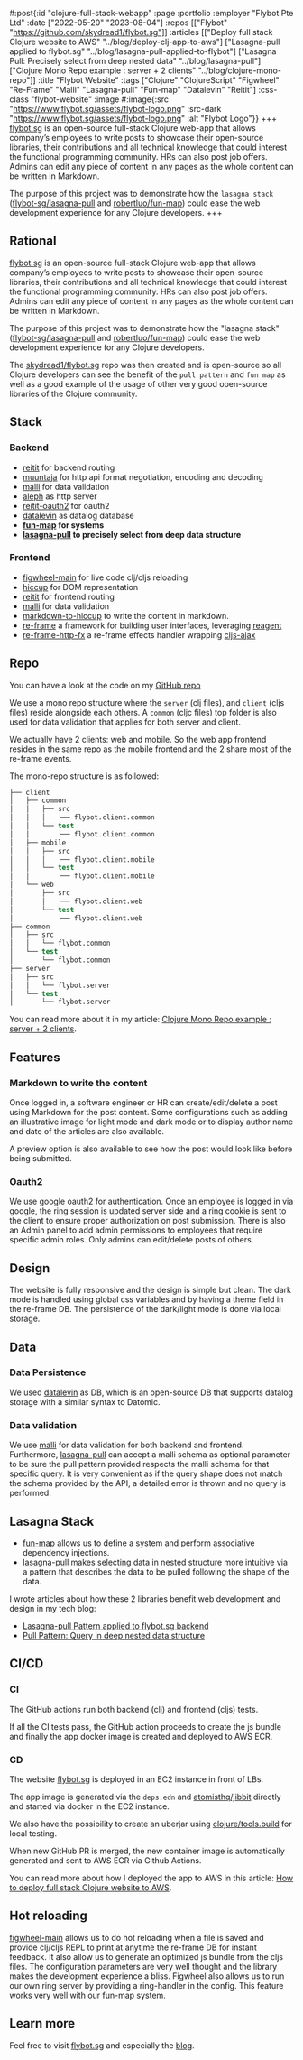 #:post{:id "clojure-full-stack-webapp"
       :page :portfolio
       :employer "Flybot Pte Ltd" 
       :date ["2022-05-20" "2023-08-04"]
       :repos [["Flybot" "https://github.com/skydread1/flybot.sg"]]
       :articles [["Deploy full stack Clojure website to AWS" "../blog/deploy-clj-app-to-aws"]
                  ["Lasagna-pull applied to flybot.sg" "../blog/lasagna-pull-applied-to-flybot"]
                  ["Lasagna Pull: Precisely select from deep nested data" "../blog/lasagna-pull"]
                  ["Clojure Mono Repo example : server + 2 clients" "../blog/clojure-mono-repo"]]
       :title "Flybot Website"
       :tags ["Clojure" "ClojureScript" "Figwheel" "Re-Frame" "Malli" "Lasagna-pull" "Fun-map" "Datalevin" "Reitit"]
       :css-class "flybot-website"
       :image #:image{:src "https://www.flybot.sg/assets/flybot-logo.png"
                      :src-dark "https://www.flybot.sg/assets/flybot-logo.png"
                      :alt "Flybot Logo"}}
+++
[flybot.sg](https://www.flybot.sg/) is an open-source full-stack Clojure web-app that allows company’s employees to write posts to showcase their open-source libraries, their contributions and all technical knowledge that could interest the functional programming community. HRs can also post job offers. Admins can edit any piece of content in any pages as the whole content can be written in Markdown.

The purpose of this project was to demonstrate how the `lasagna stack` ([flybot-sg/lasagna-pull](https://github.com/flybot-sg/lasagna-pull) and [robertluo/fun-map](https://github.com/robertluo/fun-map)) could ease the web development experience for any Clojure developers.
+++
## Rational

[flybot.sg](https://www.flybot.sg/) is an open-source full-stack Clojure web-app that allows company’s employees to write posts to showcase their open-source libraries, their contributions and all technical knowledge that could interest the functional programming community. HRs can also post job offers. Admins can edit any piece of content in any pages as the whole content can be written in Markdown.

The purpose of this project was to demonstrate how the "lasagna stack" ([flybot-sg/lasagna-pull](https://github.com/flybot-sg/lasagna-pull) and [robertluo/fun-map](https://github.com/robertluo/fun-map)) could ease the web development experience for any Clojure developers.

The [skydread1/flybot.sg](https://github.com/skydread1/flybot.sg) repo was then created and is open-source so all Clojure developers can see the benefit of the `pull pattern` and `fun map` as well as a good example of the usage of other very good open-source libraries of the Clojure community.

## Stack

### Backend

- [reitit](https://github.com/metosin/reitit) for backend routing
- [muuntaja](https://github.com/metosin/muuntaja) for http api format negotiation, encoding and decoding
- [malli](https://github.com/metosin/malli) for data validation
- [aleph](https://github.com/clj-commons/aleph) as http server
- [reitit-oauth2](https://github.com/skydread1/reitit-oauth2) for oauth2
- [datalevin](https://github.com/juji-io/datalevin) as datalog database
- **[fun-map](https://github.com/robertluo/fun-map) for systems**
- **[lasagna-pull](https://github.com/flybot-sg/lasagna-pull) to precisely select from deep data structure**

### Frontend

- [figwheel-main](https://github.com/bhauman/figwheel-main) for live code clj/cljs reloading
- [hiccup](https://github.com/weavejester/hiccup) for DOM representation
- [reitit](https://github.com/metosin/reitit) for frontend routing
- [malli](https://github.com/metosin/malli) for data validation
- [markdown-to-hiccup](https://github.com/mpcarolin/markdown-to-hiccup) to write the content in markdown.
- [re-frame](https://github.com/day8/re-frame) a framework for building user interfaces, leveraging [reagent](https://github.com/reagent-project/reagent)
- [re-frame-http-fx](https://github.com/day8/re-frame-http-fx) a re-frame effects handler wrapping [cljs-ajax](https://github.com/JulianBirch/cljs-ajax)

## Repo

You can have a look at the code on my [GitHub repo](https://github.com/skydread1/flybot.sg)

We use a mono repo structure where the `server` (clj files), and `client` (cljs files) reside alongside each others.
A `common` (cljc files) top folder is also used for data validation that applies for both server and client.

We actually have 2 clients: web and mobile.
So the web app frontend resides in the same repo as the mobile frontend and the 2 share most of the re-frame events.

The mono-repo structure is as followed:

```clojure
├── client
│   ├── common
│   │   ├── src
│   │   │   └── flybot.client.common
│   │   └── test
│   │       └── flybot.client.common
│   ├── mobile
│   │   ├── src
│   │   │   └── flybot.client.mobile
│   │   └── test
│   │       └── flybot.client.mobile
│   └── web
│       ├── src
│       │   └── flybot.client.web
│       └── test
│           └── flybot.client.web
├── common
│   ├── src
│   │   └── flybot.common
│   └── test
│       └── flybot.common
├── server
│   ├── src
│   │   └── flybot.server
│   └── test
│       └── flybot.server
```

You can read more about it in my article: [Clojure Mono Repo example : server + 2 clients](../blog/clojure-mono-repo).

## Features

### Markdown to write the content

Once logged in, a software engineer or HR can create/edit/delete a post using Markdown for the post content. Some configurations such as adding an illustrative image for light mode and dark mode or to display author name and date of the articles are also available.

A preview option is also available to see how the post would look like before being submitted.

### Oauth2

We use google oauth2 for authentication. Once an employee is logged in via google, the ring session is updated server side and a ring cookie is sent to the client to ensure proper authorization on post submission. There is also an Admin panel to add admin permissions to employees that require specific admin roles. Only admins can edit/delete posts of others.

## Design

The website is fully responsive and the design is simple but clean. The dark mode is handled using global css variables and by having a theme field in the re-frame DB. The persistence of the dark/light mode is done via local storage.

## Data

### Data Persistence

We used [datalevin](https://github.com/juji-io/datalevin) as DB, which is an open-source DB that supports datalog storage with a similar syntax to Datomic.

### Data validation

We use [malli](https://github.com/metosin/malli) for data validation for both backend and frontend.
Furthermore, [lasagna-pull](https://github.com/flybot-sg/lasagna-pull) can accept a malli schema as optional parameter to be sure the pull pattern provided respects the malli schema for that specific query. It is very convenient as if the query shape does not match the schema provided by the API, a detailed error is thrown and no query is performed.

## Lasagna Stack

- [fun-map](https://github.com/robertluo/fun-map) allows us to define a system and perform associative dependency injections.
- [lasagna-pull](https://github.com/flybot-sg/lasagna-pull) makes selecting data in nested structure more intuitive via a pattern that describes the data to be pulled following the shape of the data.

I wrote articles about how these 2 libraries benefit web development and design in my tech blog:
- [Lasagna-pull Pattern applied to flybot.sg backend](../blog/lasagna-pull-applied-to-flybot)
- [Pull Pattern: Query in deep nested data structure](../blog/lasagna-pull)

## CI/CD

### CI

The GitHub actions run both backend (clj) and frontend (cljs) tests.

If all the CI tests pass, the GitHub action proceeds to create the js bundle and finally the app docker image is created and deployed to AWS ECR.

### CD

The website [flybot.sg](http://flybot.sg) is deployed in an EC2 instance in front of LBs.

The app image is generated via the `deps.edn` and [atomisthq/jibbit](https://github.com/atomisthq/jibbit) directly and started via docker in the EC2 instance.

We also have the possibility to create an uberjar using [clojure/tools.build](https://github.com/clojure/tools.build) for local testing.

When new GitHub PR is merged, the new container image is automatically generated and sent to AWS ECR via Github Actions.

You can read more about how I deployed the app to AWS in this article: [How to deploy full stack Clojure website to AWS](../blog/deploy-clj-app-to-aws).

## Hot reloading

[figwheel-main](https://github.com/bhauman/figwheel-main) allows us to do hot reloading when a file is saved and provide clj/cljs REPL to print at anytime the re-frame DB for instant feedback. It also allow us to generate an optimized js bundle from the cljs files. The configuration parameters are very well thought and the library makes the development experience a bliss. Figwheel also allows us to run our own ring server by providing a ring-handler in the config. This feature works very well with our fun-map system.

## Learn more

Feel free to visit [flybot.sg](https://www.flybot.sg/) and especially the [blog](https://www.flybot.sg/blog).

